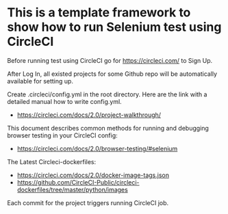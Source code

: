 # This is a template framework to show how to run Selenium test using CircleCI

Before running test using CircleCI go for https://circleci.com/ to Sign Up.

After Log In, all existed projects for some Github repo will be automatically available for setting up.

Create .circleci/config.yml in the root directory.
Here are the link with a detailed manual how to write config.yml.
- https://circleci.com/docs/2.0/project-walkthrough/

This document describes common methods for running and debugging browser testing in your CircleCI config:
- https://circleci.com/docs/2.0/browser-testing/#selenium

The Latest Circleci-dockerfiles:
 - https://circleci.com/docs/2.0/docker-image-tags.json
 - https://github.com/CircleCI-Public/circleci-dockerfiles/tree/master/python/images
 
Each commit for the project triggers running CircleCI job.
